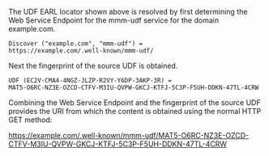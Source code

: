The UDF EARL locator shown above is resolved by first determining the Web Service
Endpoint for the mmm-udf service for the domain example.com.

~~~~
Discover ("example.com", "mmm-udf") = 
https://example.com/.well-known/mmm-udf/
~~~~

Next the fingerprint of the source UDF is obtained.

~~~~
UDF (EC2V-CMA4-4NGZ-JLZP-R2VY-Y6DP-3AKP-3R) =
MAT5-O6RC-NZ3E-OZCD-CTFV-M3IU-QVPW-GKCJ-KTFJ-5C3P-F5UH-DDKN-47TL-4CRW
~~~~

Combining the Web Service Endpoint and the fingerprint of the source UDF provides
the URI from which the content is obtained using the normal HTTP GET method:

https://example.com/.well-known/mmm-udf/MAT5-O6RC-NZ3E-OZCD-CTFV-M3IU-QVPW-GKCJ-KTFJ-5C3P-F5UH-DDKN-47TL-4CRW


